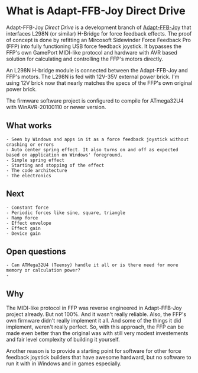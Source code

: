 # What is Adapt-FFB-Joy Direct Drive #

Adapt-FFB-Joy _Direct Drive_ is a development branch of [Adapt-FFB-Joy](https://github.com/tloimu/adapt-ffb-joy) that interfaces L298N (or similar) H-Bridge for force feedback effects. The proof of concept is done by refitting an Mircosoft Sidewinder Force Feedback Pro (FFP) into fully functioning USB force feedback joystick. It bypasses the FFP's own GamePort MIDI-like protocol and hardware with AVR based solution for calculating and controlling the FFP's motors directly.

An L298N H-bridge module is connected between the Adapt-FFB-Joy and FFP's motors. The L298N is fed with 12V-35V external power brick. I'm using 12V brick now that nearly matches the specs of the FFP's own original power brick.

The firmware software project is configured to compile for ATmega32U4 with WinAVR-20100110 or newer version.

## What works
    - Seen by Windows and apps in it as a force feedback joystick without crashing or errors
    - Auto center spring effect. It also turns on and off as expected based on application on Windows' foreground.
    - Simple spring effect
    - Starting and stopping of the effect
    - The code architecture
    - The electronics

## Next
    - Constant force
    - Periodic forces like sine, square, triangle
    - Ramp force
    - Effect envelope
    - Effect gain
    - Device gain

## Open questions

    - Can ATMega32U4 (Teensy) handle it all or is there need for more memory or calculation power?
    - 

## Why

The MIDI-like protocol in FFP was reverse engineered in Adapt-FFB-Joy project already. But not 100%. And it wasn't really reliable. Also, the FFP's own firmware didn't really implement it all. And some of the things it did implement, weren't really perfect. So, with this approach, the FFP can be made even better than the original was with still very modest investements and fair level complexity of building it yourself.

Another reason is to provide a starting point for software for other force feedback joystick builders that have awesome hardward, but no software to run it with in Windows and in games especially.
